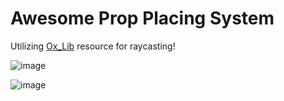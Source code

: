 # Awesome Prop Placing System
Utilizing [Ox_Lib](https://github.com/overextended/ox_lib) resource for raycasting!

![image](https://github.com/Codyshep/FiveM-Object-Placement-System/assets/58715617/47491c48-b672-49d0-8d0c-e5796667b40f)

![image](https://github.com/Codyshep/FiveM-Object-Placement-System/assets/58715617/c48c3132-4fa0-4118-aa15-4f93a53607a9)
